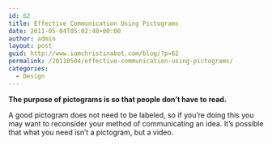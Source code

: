 ```yaml
---
id: 62
title: Effective Communication Using Pictograms
date: 2011-05-04T05:02:48+00:00
author: admin
layout: post
guid: http://www.iamchristinabot.com/blog/?p=62
permalink: /20110504/effective-communication-using-pictograms/
categories:
  - Design
---
```

**The purpose of pictograms is so that people don&#8217;t have to read.**

A good pictogram does not need to be labeled, so if you&#8217;re doing this you may want to reconsider your method of communicating an idea. It&#8217;s possible that what you need isn&#8217;t a pictogram, but a video.